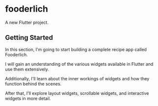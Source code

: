 # fooderlich

A new Flutter project.

## Getting Started

In this section, I'm going to start building a complete recipe app called Fooderlich.

I will gain an understanding of the various widgets available in Flutter and use them extensively.

Additionally, I'll learn about the inner workings of widgets and how they function behind the scenes.

 After that, I'll explore layout widgets, scrollable widgets, and interactive widgets in more detail.